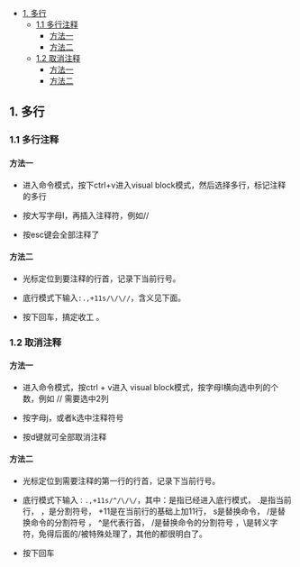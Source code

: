 
<!-- @import "[TOC]" {cmd="toc" depthFrom=1 depthTo=6 orderedList=false} -->

<!-- code_chunk_output -->

* [1. 多行](#1-多行)
	* [1.1 多行注释](#11-多行注释)
		* [方法一](#方法一)
		* [方法二](#方法二)
	* [1.2 取消注释](#12-取消注释)
		* [方法一](#方法一-1)
		* [方法二](#方法二-1)

<!-- /code_chunk_output -->

## 1. 多行

### 1.1 多行注释

#### 方法一

- 进入命令模式，按下ctrl+v进入visual block模式，然后选择多行，标记注释的多行

- 按大写字母I，再插入注释符，例如//

- 按esc键会全部注释了

#### 方法二

- 光标定位到要注释的行首，记录下当前行号。

- 底行模式下输入```:.,+11s/\/\//```，含义见下面。

- 按下回车，搞定收工 。

### 1.2 取消注释

#### 方法一

- 进入命令模式，按ctrl + v进入 visual block模式，按字母l横向选中列的个数，例如 // 需要选中2列

- 按字母j，或者k选中注释符号

- 按d键就可全部取消注释
 
#### 方法二

- 光标定位到需要注释的第一行的行首，记录下当前行号。

- 底行模式下输入```：.,+11s/^/\/\/```，其中：是指已经进入底行模式， .是指当前行， ，是分割符号， +11是在当前行的基础上加11行， s是替换命令， /是替换命令的分割符号 ， ^是代表行首， /是替换命令的分割符号 ，\是转义字符，免得后面的/被特殊处理了，其他的都很明白了。

- 按下回车
